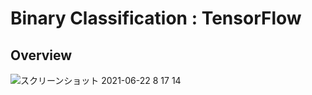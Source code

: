 # Binary Classification : TensorFlow

## Overview
![スクリーンショット 2021-06-22 8 17 14](https://user-images.githubusercontent.com/36861752/122839073-4d155000-d332-11eb-8a5b-e03851b7e058.png)
